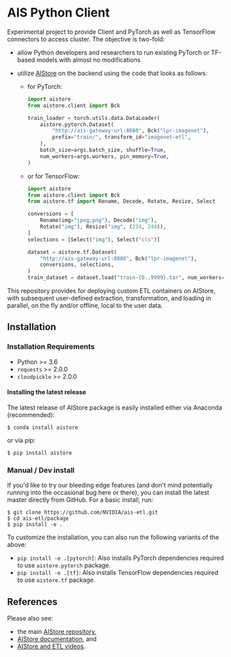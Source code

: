 # AIS Python Client

Experimental project to provide Client and PyTorch as well as TensorFlow connectors to access cluster.
The objective is two-fold:
* allow Python developers and researchers to run existing PyTorch or TF-based models with almost no modifications
* utilize [AIStore](https://github.com/NVIDIA/aistore) on the backend using the code that looks as follows:

  * for PyTorch:
    ```python
    import aistore
    from aistore.client import Bck

    train_loader = torch.utils.data.DataLoader(
        aistore.pytorch.Dataset(
            "http://ais-gateway-url:8080", Bck("lpr-imagenet"),
            prefix="train/", transform_id="imagenet-etl",
        ),
        batch_size=args.batch_size, shuffle=True,
        num_workers=args.workers, pin_memory=True,
    )
    ```

  * or for TensorFlow:
    ```python
    import aistore
    from aistore.client import Bck
    from aistore.tf import Rename, Decode, Rotate, Resize, Select

    conversions = [
        Rename(img="jpeg;png"), Decode("img"),
        Rotate("img"), Resize("img", (224, 244)),
    ]
    selections = [Select("img"), Select("cls")]

    dataset = aistore.tf.Dataset(
        "http://ais-gateway-url:8080", Bck("lpr-imagenet"),
        conversions, selections,
    )
    train_dataset = dataset.load("train-{0..9999}.tar", num_workers=64)
    ```

This repository provides for deploying custom ETL containers on AIStore, with subsequent user-defined
extraction, transformation, and loading in parallel, on the fly and/or offline, local to the user data.

## Installation

### Installation Requirements

* Python >= 3.6
* `requests` >= 2.0.0
* `cloudpickle` >= 2.0.0

#### Installing the latest release

The latest release of AIStore package is easily installed either via Anaconda (recommended):

```console
$ conda install aistore
```

or via pip:
```console
$ pip install aistore
```

### Manual / Dev install

If you'd like to try our bleeding edge features (and don't mind potentially running into the occasional bug here or there), you can install the latest master directly from GitHub. For a basic install, run:

```console
$ git clone https://github.com/NVIDIA/ais-etl.git
$ cd ais-etl/package
$ pip install -e .
```
To customize the installation, you can also run the following variants of the above:

* `pip install -e .[pytorch]`: Also installs PyTorch dependencies required to use `aistore.pytorch` package.
* `pip install -e .[tf]`: Also installs TensorFlow dependencies required to use `aistore.tf` package.

## References

Please also see:
* the main [AIStore repository](https://github.com/NVIDIA/aistore),
* [AIStore documentation](https://aiatscale.org/docs), and
* [AIStore and ETL videos](https://github.com/NVIDIA/aistore/blob/master/docs/videos.md).
